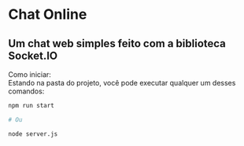 # Chat Online
## Um chat web simples feito com a biblioteca Socket.IO

Como iniciar:<br>
Estando na pasta do projeto, você pode executar qualquer um desses comandos:
```sh 
npm run start

# Ou

node server.js
```
